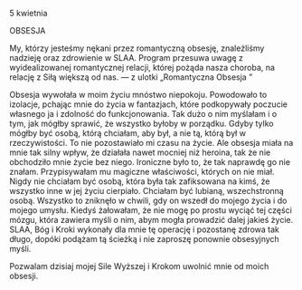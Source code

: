 5 kwietnia

OBSESJA

 My, którzy jesteśmy nękani przez romantyczną obsesję, znaleźliśmy nadzieję oraz zdrowienie w SLAA. Program przesuwa uwagę z wyidealizowanej romantycznej relacji, której pożąda nasza choroba, na relację z Siłą większą od nas. — z ulotki „Romantyczna Obsesja ”

 Obsesja wywołała w moim życiu mnóstwo niepokoju. Powodowało to izolacje, pchając mnie do życia w fantazjach, które podkopywały poczucie własnego ja i zdolność do funkcjonowania. Tak dużo o nim myślałam i o tym, jak mógłby sprawić, że wszystko byłoby w porządku. Gdyby tylko mógłby być osobą, którą chciałam, aby był, a nie tą, którą był w rzeczywistości. To nie pozostawiało mi czasu na życie. Ale obsesja miała na mnie tak silny wpływ, że działała nawet mocniej niż heroina, tak że nie obchodziło mnie życie bez niego. Ironiczne było to, że tak naprawdę go nie znałam. Przypisywałam mu magiczne właściwości, których on nie miał. Nigdy nie chciałam być osobą, która była tak zafiksowana na kimś, że wszystko inne w jej życiu cierpiało. Chciałam być lubianą, wszechstronną osobą. Wszystko to zniknęło w chwili, gdy on wszedł do mojego życia i do mojego umysłu. Kiedyś żałowałam, że nie mogę po prostu wyciąć tej części mózgu, która zawiera myśli o nim, abym mogła prowadzić dalej jakieś życie. SLAA, Bóg i Kroki wykonały dla mnie tę operację i pozostanę zdrowa tak długo, dopóki podążam tą ścieżką i nie zaproszę ponownie obsesyjnych myśli.

 Pozwalam dzisiaj mojej Sile Wyższej i Krokom uwolnić mnie od moich obsesji.
